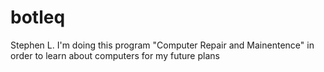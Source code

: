 # botleq
Stephen L.
I'm doing this program "Computer Repair and Mainentence" in order to learn about computers for my future plans
